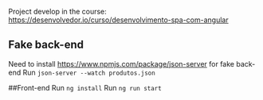 Project develop in the course: https://desenvolvedor.io/curso/desenvolvimento-spa-com-angular

## Fake back-end
Need to install https://www.npmjs.com/package/json-server for fake back-end
Run `json-server --watch produtos.json`

##Front-end
Run `ng install`
Run `ng run start`